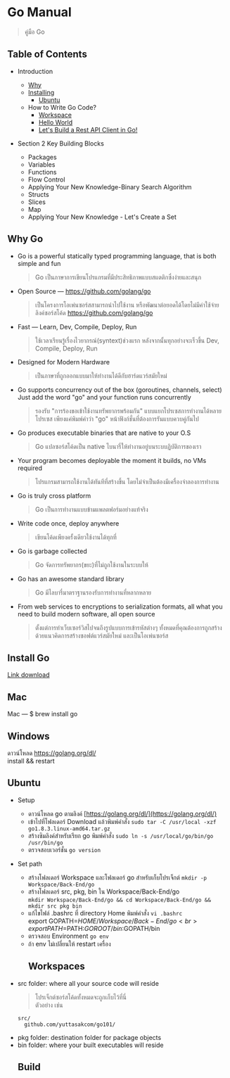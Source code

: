 ﻿# Go Manual

> คู่มือ Go

## Table of Contents

* Introduction
  * [Why](#why)
  * [Installing](#installing)
    * [Ubuntu](#ubuntu)
  * How to Write Go Code?
    * [Workspace](#workspace)
    * [Hello World](#hello-world)
    * [Let's Build a Rest API Client in Go!](#build)
* Section 2 Key Building Blocks

  * Packages
  * Variables
  * Functions
  * Flow Control
  * Applying Your New Knowledge-Binary Search Algorithm
  * Structs
  * Slices
  * Map
  * Applying Your New Knowledge - Let's Create a Set

## Why Go

* Go is a powerful statically typed programming language, that is both simple and fun<br>
  > Go เป็นภาษาการเขียนโปรแกรมที่มีประสิทธิภาพแบบสแตติกซึ่งง่ายและสนุก
* Open Source — https://github.com/golang/go<br>
  > เป็นโครงการโอเพ่นซอร์สสามารถนำไปใช้งาน หรือพัฒนาต่อยอดได้โดยไม่มีค่าใช้จ่าย ลิงค์ซอร์สโค้ด https://github.com/golang/go
* Fast — Learn, Dev, Compile, Deploy, Run<br>
  > ใช้เวลาเรียนรู้เรื่องไวยากรณ์(syntext)ช่วงแรก หลังจากนั้นทุกอย่างจะเร็วขึ้น Dev, Compile, Deploy, Run
* Designed for Modern Hardware<br>
  > เป็นภาษาที่ถูกออกแบบมาให้ทำงานได้ดีกับฮาร์ดแวร์สมัยใหม่
* Go supports concurrency out of the box (goroutines, channels, select)<br>
  Just add the word "go" and your function runs concurrently<br>
  > รองรับ "การร้องขอเข้าใช้งานทรัพยากรพร้อมกัน" แบบแยกโปรเซสการทำงานได้หลายโปรเซส เพียงแค่พิมพ์คำว่า "go" หน้าฟังก์ชั่นที่ต้องการรันแบบควบคู่กันไป
* Go produces executable binaries that are native to your O.S<br>
  > Go แปลซอร์สโค้ดเป็น native ไบนารี่ให้ทำงานอยู่บนระบบฏิบัติการของเรา
* Your program becomes deployable the moment it builds, no VMs required<br>
  > โปรแกรมสามารถใช้งานได้ทันทีที่สร้างขึ้น โดยไม่จำเป็นต้องมีเครื่องจำลองการทำงาน
* Go is truly cross platform
  > Go เป็นการทำงานแบบข้ามแพลตฟอร์มอย่างแท้จริง
* Write code once, deploy anywhere
  > เขียนโค้ดเพียงครั้งเดียวใช้งานได้ทุกที่
* Go is garbage collected
  > Go จัดการทรัพยากร(ขยะ)ที่ไม่ถูกใช้งานในระบบให้
* Go has an awesome standard library
  > Go มีไลบารี่มาตราฐานรองรับการทำงานที่หลากหลาย
* From web services to encryptions to serialization formats, all what you need to build modern software, all open source
  > ตั้งแต่การทำเว็บเซอร์วิสไปจนถึงรูปแบบการเข้ารหัสต่างๆ ทั้งหมดที่คุณต้องการถูกสร้างด้วยแนวคิดการสร้างซอฟต์แวร์สมัยใหม่ และเป็นโอเพ่นซอร์ส

## Install Go

[Link download](https://golang.org/dl/)

## Mac

Mac — $ brew install go

## Windows

ดาวน์โหลด https://golang.org/dl/ <br>
install && restart

## Ubuntu

* Setup

  * ดาวน์โหลด go ตามลิงค์ [https://golang.org/dl/](https://golang.org/dl/)
  * เข้าไปที่โฟลเดอร์ Download แล้วพิมพ์คำสั่ง
    `sudo tar -C /usr/local -xzf go1.8.3.linux-amd64.tar.gz`
  * สร้างซิมลิงค์สำหรับเรียก go พิมพ์คำสั่ง
    `sudo ln -s /usr/local/go/bin/go /usr/bin/go`
  * ตรวจสอบเวอร์ชั่น `go version`

* Set path
  * สร้างโฟลเดอร์ Workspace และโฟลเดอร์ go สำหรับเก็บโปรเจ็กต์
    `mkdir -p Workspace/Back-End/go`
  * สร้างโฟลเดอร์ src, pkg, bin ใน Workspace/Back-End/go<br>
    `mkdir Workspace/Back-End/go && cd Workspace/Back-End/go && mkdir src pkg bin`
  * แก้ไขไฟล์ .bashrc ที่ directory Home พิมพ์คำสั่ง
    `vi .bashrc`<br>
    export GOPATH=$HOME/Workspace/Back-End/go<br>
    export PATH=$PATH:$GOROOT/bin:$GOPATH/bin
  * ตรวจสอบ Environment `go env`
  * ถ้า env ไม่เปลี่ยนให้ restart เครื่อง
    ## Workspaces

- src folder: where all your source code will reside
  > โปรเจ็กต์ซอร์สโค้ดทั้งหมดจะถูกเก็บไว้ที่นี่
  > <br>ตัวอย่าง เช่น
  ```
  src/
    github.com/yuttasakcom/go101/
  ```
- pkg folder: destination folder for package objects
- bin folder: where your built executables will reside
  ## Build
